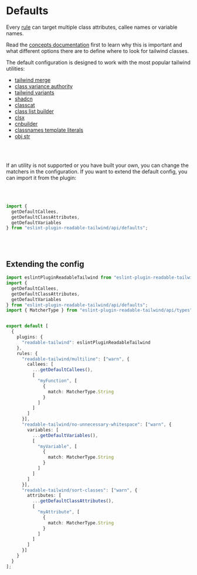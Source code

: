 
# Defaults

Every [rule](https://github.com/schoero/eslint-plugin-readable-tailwind/tree/feat/matchers?tab=readme-ov-file#rules) can target multiple class attributes, callee names or variable names.

Read the [concepts documentation](../concepts/concepts.md) first to learn why this is important and what different options there are to define where to look for tailwind classes.

The default configuration is designed to work with the most popular tailwind utilities:

- [tailwind merge](https://github.com/dcastil/tailwind-merge)
- [class variance authority](https://github.com/joe-bell/cva)
- [tailwind variants](https://github.com/nextui-org/tailwind-variants?tab=readme-ov-file)
- [shadcn](https://ui.shadcn.com/docs/installation/manual)
- [classcat](https://github.com/jorgebucaran/classcat)
- [class list builder](https://github.com/crswll/clb)
- [clsx](https://github.com/lukeed/clsx)
- [cnbuilder](https://github.com/xobotyi/cnbuilder)
- [classnames template literals](https://github.com/netlify/classnames-template-literals)
- [obj str](https://github.com/lukeed/obj-str)

<br/>
<br/>

If an utility is not supported or you have built your own, you can change the matchers in the configuration. If you want to extend the default config, you can import it from the plugin:

<br/>
<br/>

```ts
import {
  getDefaultCallees,
  getDefaultClassAttributes,
  getDefaultVariables
} from "eslint-plugin-readable-tailwind/api/defaults";
```

<br/>
<br/>

## Extending the config

```ts
import eslintPluginReadableTailwind from "eslint-plugin-readable-tailwind";
import {
  getDefaultCallees,
  getDefaultClassAttributes,
  getDefaultVariables
} from "eslint-plugin-readable-tailwind/api/defaults";
import { MatcherType } from "eslint-plugin-readable-tailwind/api/types";


export default [
  {
    plugins: {
      "readable-tailwind": eslintPluginReadableTailwind
    },
    rules: {
      "readable-tailwind/multiline": ["warn", {
        callees: [
          ...getDefaultCallees(),
          [
            "myFunction", [
              {
                match: MatcherType.String
              }
            ]
          ]
        ]
      }],
      "readable-tailwind/no-unnecessary-whitespace": ["warn", {
        variables: [
          ...getDefaultVariables(),
          [
            "myVariable", [
              {
                match: MatcherType.String
              }
            ]
          ]
        ]
      }],
      "readable-tailwind/sort-classes": ["warn", {
        attributes: [
          ...getDefaultClassAttributes(),
          [
            "myAttribute", [
              {
                match: MatcherType.String
              }
            ]
          ]
        ]
      }]
    }
  }
];
```
